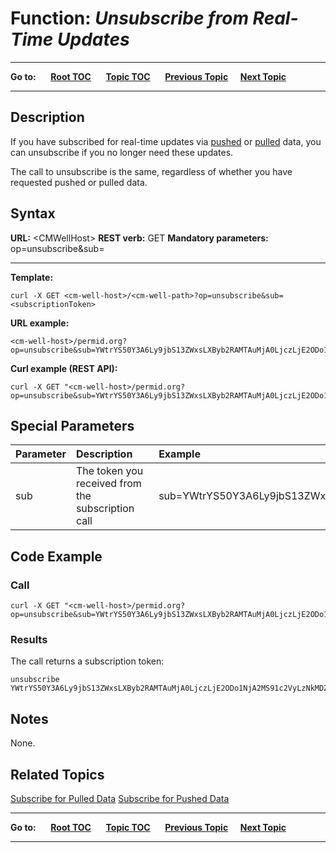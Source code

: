 # Function: *Unsubscribe from Real-Time Updates* #

----

**Go to:** &nbsp;&nbsp;&nbsp;&nbsp; [**Root TOC**](CM-Well.RootTOC.md) &nbsp;&nbsp;&nbsp;&nbsp; [**Topic TOC**](API.TOC.md) &nbsp;&nbsp;&nbsp;&nbsp; [**Previous Topic**](API.Subscribe.PullNewData.md)&nbsp;&nbsp;&nbsp;&nbsp; [**Next Topic**](API.Update.AddInfotonsAndFields.md)  

----


## Description ##

If you have subscribed for real-time updates via [pushed](API.Subscribe.SubscribeForPushedData.md) or [pulled](API.Subscribe.SubscribeForPulledData.md) data, you can unsubscribe if you no longer need these updates.

The call to unsubscribe is the same, regardless of whether you have requested pushed or pulled data.

## Syntax ##

**URL:** \<CMWellHost\>
**REST verb:** GET
**Mandatory parameters:** op=unsubscribe&sub=<subscriptionToken>

----------

**Template:**

    curl -X GET <cm-well-host>/<cm-well-path>?op=unsubscribe&sub=<subscriptionToken>

**URL example:** 

    <cm-well-host>/permid.org?op=unsubscribe&sub=YWtrYS50Y3A6Ly9jbS13ZWxsLXByb2RAMTAuMjA0LjczLjE2ODo1NjA2MS91c2VyLzNkMDZjZWE1

**Curl example (REST API):**

    curl -X GET "<cm-well-host>/permid.org?op=unsubscribe&sub=YWtrYS50Y3A6Ly9jbS13ZWxsLXByb2RAMTAuMjA0LjczLjE2ODo1NjA2MS91c2VyLzNkMDZjZWE1"


## Special Parameters ##

Parameter | Description&nbsp;&nbsp;&nbsp;&nbsp;&nbsp;&nbsp; | Example 
:----------|:-------------|:--------
sub | The token you received from the subscription call| sub=YWtrYS50Y3A6Ly9jbS13ZWxsLXByb2RAMTAuMjA0LjczLjE2ODo1NjA2MS91c2VyLzNkMDZjZWE1

## Code Example ##

### Call ###

    curl -X GET "<cm-well-host>/permid.org?op=unsubscribe&sub=YWtrYS50Y3A6Ly9jbS13ZWxsLXByb2RAMTAuMjA0LjczLjE2ODo1NjA2MS91c2VyLzNkMDZjZWE1"

### Results ###

The call returns a subscription token:

    unsubscribe YWtrYS50Y3A6Ly9jbS13ZWxsLXByb2RAMTAuMjA0LjczLjE2ODo1NjA2MS91c2VyLzNkMDZjZWE1

## Notes ##
None.

## Related Topics ##
[Subscribe for Pulled Data](API.Subscribe.SubscribeForPulledData.md)
[Subscribe for Pushed Data](API.Subscribe.SubscribeForPushedData.md)



----

**Go to:** &nbsp;&nbsp;&nbsp;&nbsp; [**Root TOC**](CM-Well.RootTOC.md) &nbsp;&nbsp;&nbsp;&nbsp; [**Topic TOC**](API.TOC.md) &nbsp;&nbsp;&nbsp;&nbsp; [**Previous Topic**](API.Subscribe.PullNewData.md)&nbsp;&nbsp;&nbsp;&nbsp; [**Next Topic**](API.Update.AddInfotonsAndFields.md)  

----